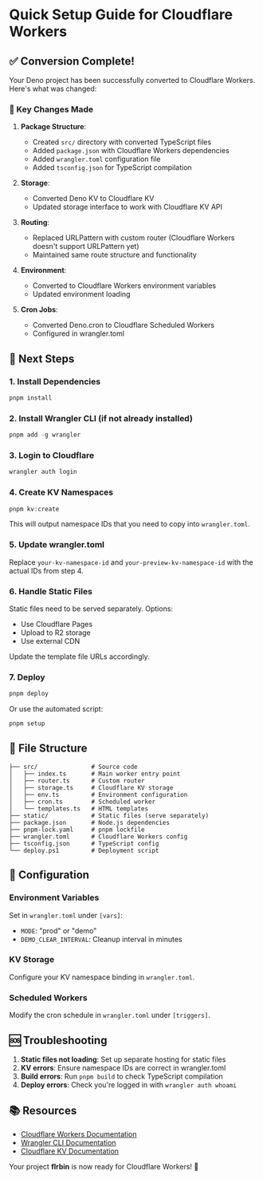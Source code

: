 # Quick Setup Guide for Cloudflare Workers

## ✅ Conversion Complete!

Your Deno project has been successfully converted to Cloudflare Workers. Here's what was changed:

### 🔄 Key Changes Made

1. **Package Structure**: 
   - Created `src/` directory with converted TypeScript files
   - Added `package.json` with Cloudflare Workers dependencies
   - Added `wrangler.toml` configuration file
   - Added `tsconfig.json` for TypeScript compilation

2. **Storage**: 
   - Converted Deno KV to Cloudflare KV
   - Updated storage interface to work with Cloudflare KV API

3. **Routing**: 
   - Replaced URLPattern with custom router (Cloudflare Workers doesn't support URLPattern yet)
   - Maintained same route structure and functionality

4. **Environment**: 
   - Converted to Cloudflare Workers environment variables
   - Updated environment loading

5. **Cron Jobs**: 
   - Converted Deno.cron to Cloudflare Scheduled Workers
   - Configured in wrangler.toml

## 🚀 Next Steps

### 1. Install Dependencies
```powershell
pnpm install
```

### 2. Install Wrangler CLI (if not already installed)
```powershell
pnpm add -g wrangler
```

### 3. Login to Cloudflare
```powershell
wrangler auth login
```

### 4. Create KV Namespaces
```powershell
pnpm kv:create
```
This will output namespace IDs that you need to copy into `wrangler.toml`.

### 5. Update wrangler.toml
Replace `your-kv-namespace-id` and `your-preview-kv-namespace-id` with the actual IDs from step 4.

### 6. Handle Static Files
Static files need to be served separately. Options:
- Use Cloudflare Pages
- Upload to R2 storage
- Use external CDN

Update the template file URLs accordingly.

### 7. Deploy
```powershell
pnpm deploy
```

Or use the automated script:
```powershell
pnpm setup
```

## 📁 File Structure
```
├── src/               # Source code
│   ├── index.ts       # Main worker entry point
│   ├── router.ts      # Custom router
│   ├── storage.ts     # Cloudflare KV storage
│   ├── env.ts         # Environment configuration
│   ├── cron.ts        # Scheduled worker
│   └── templates.ts   # HTML templates
├── static/            # Static files (serve separately)
├── package.json       # Node.js dependencies
├── pnpm-lock.yaml     # pnpm lockfile
├── wrangler.toml      # Cloudflare Workers config
├── tsconfig.json      # TypeScript config
└── deploy.ps1         # Deployment script
```

## 🔧 Configuration

### Environment Variables
Set in `wrangler.toml` under `[vars]`:
- `MODE`: "prod" or "demo"
- `DEMO_CLEAR_INTERVAL`: Cleanup interval in minutes

### KV Storage
Configure your KV namespace binding in `wrangler.toml`.

### Scheduled Workers
Modify the cron schedule in `wrangler.toml` under `[triggers]`.

## 🆘 Troubleshooting

1. **Static files not loading**: Set up separate hosting for static files
2. **KV errors**: Ensure namespace IDs are correct in wrangler.toml
3. **Build errors**: Run `pnpm build` to check TypeScript compilation
4. **Deploy errors**: Check you're logged in with `wrangler auth whoami`

## 📚 Resources

- [Cloudflare Workers Documentation](https://developers.cloudflare.com/workers/)
- [Wrangler CLI Documentation](https://developers.cloudflare.com/workers/wrangler/)
- [Cloudflare KV Documentation](https://developers.cloudflare.com/workers/runtime-apis/kv/)

Your project **flrbin** is now ready for Cloudflare Workers! 🎉
